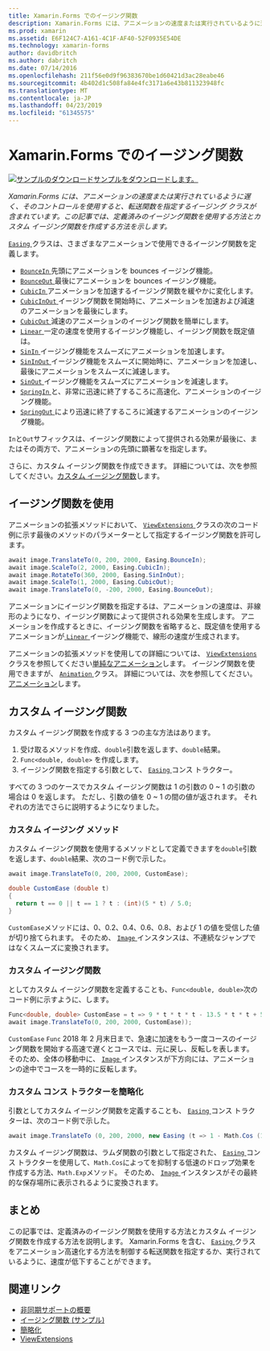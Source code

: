 ```yaml
---
title: Xamarin.Forms でのイージング関数
description: Xamarin.Forms には、アニメーションの速度または実行されているように遅く、そのコントロールを使用すると、転送関数を指定するイージング クラスが含まれています。 この記事では、定義済みのイージング関数を使用する方法とカスタム イージング関数を作成する方法を示します。
ms.prod: xamarin
ms.assetid: E6F124C7-A161-4C1F-AF40-52F0935E54DE
ms.technology: xamarin-forms
author: davidbritch
ms.author: dabritch
ms.date: 07/14/2016
ms.openlocfilehash: 211f56e0d9f96383670be1d60421d3ac28eabe46
ms.sourcegitcommit: 4b402d1c508fa84e4fc3171a6e43b811323948fc
ms.translationtype: MT
ms.contentlocale: ja-JP
ms.lasthandoff: 04/23/2019
ms.locfileid: "61345575"
---
```

# <a name="easing-functions-in-xamarinforms"></a>Xamarin.Forms でのイージング関数

[![サンプルのダウンロード](~/media/shared/download.png)サンプルをダウンロードします。](https://developer.xamarin.com/samples/xamarin-forms/userinterface/animation/easing/)

_Xamarin.Forms には、アニメーションの速度または実行されているように遅く、そのコントロールを使用すると、転送関数を指定するイージング クラスが含まれています。この記事では、定義済みのイージング関数を使用する方法とカスタム イージング関数を作成する方法を示します。_


[ `Easing` ](xref:Xamarin.Forms.Easing)クラスは、さまざまなアニメーションで使用できるイージング関数を定義します。

- [ `BounceIn` ](xref:Xamarin.Forms.Easing.BounceIn)先頭にアニメーションを bounces イージング機能。
- [ `BounceOut` ](xref:Xamarin.Forms.Easing.BounceOut)最後にアニメーションを bounces イージング機能。
- [ `CubicIn` ](xref:Xamarin.Forms.Easing.CubicIn)アニメーションを加速するイージング関数を緩やかに変化します。
- [ `CubicInOut` ](xref:Xamarin.Forms.Easing.CubicInOut)イージング関数を開始時に、アニメーションを加速および減速のアニメーションを最後にします。
- [ `CubicOut` ](xref:Xamarin.Forms.Easing.CubicOut)減速のアニメーションのイージング関数を簡単にします。
- [ `Linear` ](xref:Xamarin.Forms.Easing.Linear)一定の速度を使用するイージング機能し、イージング関数を既定値は。
- [ `SinIn` ](xref:Xamarin.Forms.Easing.SinIn)イージング機能をスムーズにアニメーションを加速します。
- [ `SinInOut` ](xref:Xamarin.Forms.Easing.SinInOut)イージング機能をスムーズに開始時に、アニメーションを加速し、最後にアニメーションをスムーズに減速します。
- [ `SinOut` ](xref:Xamarin.Forms.Easing.SinOut)イージング機能をスムーズにアニメーションを減速します。
- [ `SpringIn` ](xref:Xamarin.Forms.Easing.SpringIn)と、非常に迅速に終了するころに高速化、アニメーションのイージング機能。
- [ `SpringOut` ](xref:Xamarin.Forms.Easing.SpringOut)により迅速に終了するころに減速するアニメーションのイージング機能。

`In`と`Out`サフィックスは、イージング関数によって提供される効果が最後に、またはその両方で、アニメーションの先頭に顕著なを指定します。

さらに、カスタム イージング関数を作成できます。 詳細については、次を参照してください。[カスタム イージング関数](#customeasing)します。

## <a name="consuming-an-easing-function"></a>イージング関数を使用

アニメーションの拡張メソッドにおいて、 [ `ViewExtensions` ](xref:Xamarin.Forms.ViewExtensions)クラスの次のコード例に示す最後のメソッドのパラメーターとして指定するイージング関数を許可します。

```csharp
await image.TranslateTo(0, 200, 2000, Easing.BounceIn);
await image.ScaleTo(2, 2000, Easing.CubicIn);
await image.RotateTo(360, 2000, Easing.SinInOut);
await image.ScaleTo(1, 2000, Easing.CubicOut);
await image.TranslateTo(0, -200, 2000, Easing.BounceOut);
```

アニメーションにイージング関数を指定するは、アニメーションの速度は、非線形のようになり、イージング関数によって提供される効果を生成します。 アニメーションを作成するときに、イージング関数を省略すると、既定値を使用するアニメーションが[ `Linear` ](xref:Xamarin.Forms.Easing.Linear)イージング機能で、線形の速度が生成されます。

アニメーションの拡張メソッドを使用しての詳細については、 [ `ViewExtensions` ](xref:Xamarin.Forms.ViewExtensions)クラスを参照してください[単純なアニメーション](~/xamarin-forms/user-interface/animation/simple.md)します。 イージング関数を使用できますが、 [ `Animation` ](xref:Xamarin.Forms.Animation)クラス。 詳細については、次を参照してください。[アニメーション](~/xamarin-forms/user-interface/animation/custom.md)します。

<a name="customeasing" />

## <a name="custom-easing-functions"></a>カスタム イージング関数

カスタム イージング関数を作成する 3 つの主な方法はあります。

1. 受け取るメソッドを作成、`double`引数を返します、`double`結果。
1. `Func<double, double>` を作成します。
1. イージング関数を指定する引数として、 [ `Easing` ](xref:Xamarin.Forms.Easing)コンス トラクター。

すべての 3 つのケースでカスタム イージング関数は 1 の引数の 0 ~ 1 の引数の場合は 0 を返します。 ただし、引数の値を 0 ~ 1 の間の値が返されます。 それぞれの方法でさらに説明するようになりました。

### <a name="custom-easing-method"></a>カスタム イージング メソッド

カスタム イージング関数を使用するメソッドとして定義できますを`double`引数を返します、`double`結果、次のコード例で示した。

```csharp
await image.TranslateTo(0, 200, 2000, CustomEase);

double CustomEase (double t)
{
  return t == 0 || t == 1 ? t : (int)(5 * t) / 5.0;
}
```

`CustomEase`メソッドには、0、0.2、0.4、0.6、0.8、および 1 の値を受信した値が切り捨てられます。 そのため、 [ `Image` ](xref:Xamarin.Forms.Image)インスタンスは、不連続なジャンプではなくスムーズに変換されます。

### <a name="custom-easing-func"></a>カスタム イージング関数

としてカスタム イージング関数を定義することも、`Func<double, double>`次のコード例に示すように、します。

```csharp
Func<double, double> CustomEase = t => 9 * t * t * t - 13.5 * t * t + 5.5 * t;
await image.TranslateTo(0, 200, 2000, CustomEase));
```

`CustomEase` `Func` 2018 年 2 月末日まで、急速に加速をもう一度コースのイージング関数を開始する高速で遅くとコースでは、元に戻し、反転しを表します。 そのため、全体の移動中に、 [ `Image` ](xref:Xamarin.Forms.Image)インスタンスが下方向には、アニメーションの途中でコースを一時的に反転します。

### <a name="custom-easing-constructor"></a>カスタム コンス トラクターを簡略化

引数としてカスタム イージング関数を定義することも、 [ `Easing` ](xref:Xamarin.Forms.Easing)コンス トラクターは、次のコード例で示した。

```csharp
await image.TranslateTo (0, 200, 2000, new Easing (t => 1 - Math.Cos (10 * Math.PI * t) * Math.Exp (-5 * t)));
```

カスタム イージング関数は、ラムダ関数の引数として指定された、 [ `Easing` ](xref:Xamarin.Forms.Easing)コンス トラクターを使用して、`Math.Cos`によってを抑制する低速のドロップ効果を作成する方法、`Math.Exp`メソッド。 そのため、 [ `Image` ](xref:Xamarin.Forms.Image)インスタンスがその最終的な保存場所に表示されるように変換されます。

## <a name="summary"></a>まとめ

この記事では、定義済みのイージング関数を使用する方法とカスタム イージング関数を作成する方法を説明します。 Xamarin.Forms を含む、 [ `Easing` ](xref:Xamarin.Forms.Easing)クラスをアニメーション高速化する方法を制御する転送関数を指定するか、実行されているように、速度が低下することができます。



## <a name="related-links"></a>関連リンク

- [非同期サポートの概要](~/cross-platform/platform/async.md)
- [イージング関数 (サンプル)](https://developer.xamarin.com/samples/xamarin-forms/userinterface/animation/easing/)
- [簡略化](xref:Xamarin.Forms.Easing)
- [ViewExtensions](xref:Xamarin.Forms.ViewExtensions)
